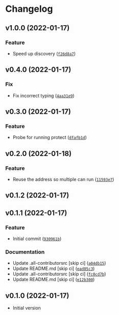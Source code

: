 # Changelog

<!--next-version-placeholder-->

## v1.0.0 (2022-01-17)
### Feature
* Speed up discovery ([`f26d8a7`](https://github.com/bdraco/unifi-discovery/commit/f26d8a7f26331923b41f6cda6e60903f249d789d))

## v0.4.0 (2022-01-17)
### Fix
* Fix incorrect typing ([`4aa31e9`](https://github.com/bdraco/unifi-discovery/commit/4aa31e9953c45b03c429288cb35bba4f5a3bf0ac))

## v0.3.0 (2022-01-17)
### Feature
* Probe for running protect ([`dfafb1d`](https://github.com/bdraco/unifi-discovery/commit/dfafb1da33c1bf0800ffc56ee9d48fff0e9e246a))

## v0.2.0 (2022-01-18)
### Feature
* Reuse the address so multiple can run ([`11593e7`](https://github.com/bdraco/unifi-discovery/commit/11593e77dc9262ccabbb1575eff3e80ad07dd310))

## v0.1.2 (2022-01-17)


## v0.1.1 (2022-01-17)
### Feature
* Initial commit ([`930961b`](https://github.com/bdraco/unifi-discovery/commit/930961b9a832bf76e8a1a2b5224cceb24132e067))

### Documentation
* Update .all-contributorsrc [skip ci] ([`a04db15`](https://github.com/bdraco/unifi-discovery/commit/a04db151ce7a1c9ffa57463ebfdf73b2a0da1ef5))
* Update README.md [skip ci] ([`ead05c3`](https://github.com/bdraco/unifi-discovery/commit/ead05c34d9bd75919e55cddfb9c25774e0bade01))
* Update .all-contributorsrc [skip ci] ([`fc0cd7b`](https://github.com/bdraco/unifi-discovery/commit/fc0cd7bcb833730c16ff7ae58298789082ad88e1))
* Update README.md [skip ci] ([`e12b300`](https://github.com/bdraco/unifi-discovery/commit/e12b300443f480fba4a96036764dcd01531b564d))

## v0.1.0 (2022-01-17)
* Initial version
